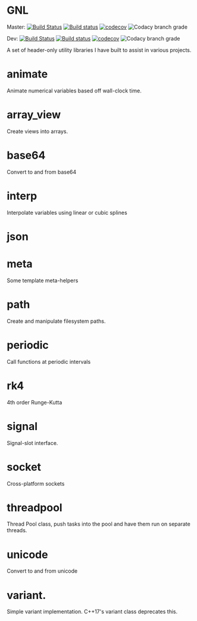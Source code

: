 # GNL

Master:
[![Build Status](https://travis-ci.org/GavinNL/gnl.svg?branch=master)](https://travis-ci.org/GavinNL/gnl)
[![Build status](https://ci.appveyor.com/api/projects/status/rqtobdpie4t8fe62/branch/master?svg=true)](https://ci.appveyor.com/project/GavinNL/gnl/branch/master)
[![codecov](https://codecov.io/gh/GavinNL/gnl/branch/master/graph/badge.svg)](https://codecov.io/gh/GavinNL/gnl)
![Codacy branch grade](https://img.shields.io/codacy/grade/4fe50de6102e4d678bacdd292c949310/master.svg)

Dev:
[![Build Status](https://travis-ci.org/GavinNL/gnl.svg?branch=dev)](https://travis-ci.org/GavinNL/gnl)
[![Build status](https://ci.appveyor.com/api/projects/status/rqtobdpie4t8fe62/branch/dev?svg=true)](https://ci.appveyor.com/project/GavinNL/gnl/branch/dev)
[![codecov](https://codecov.io/gh/GavinNL/gnl/branch/dev/graph/badge.svg)](https://codecov.io/gh/GavinNL/gnl)
![Codacy branch grade](https://img.shields.io/codacy/grade/4fe50de6102e4d678bacdd292c949310/dev.svg)

A set of header-only utility libraries I have built to assist in various projects.

# animate

Animate numerical variables based off wall-clock time.

# array_view

Create views into arrays.

# base64

Convert to and from base64

# interp

Interpolate variables using linear or cubic splines

# json

# meta

Some template meta-helpers

# path

Create and manipulate filesystem paths.

# periodic

Call functions at periodic intervals

# rk4

4th order Runge-Kutta

# signal

Signal-slot interface.

# socket

Cross-platform sockets

# threadpool

Thread Pool class, push tasks into the pool and have them run on separate threads.

# unicode

Convert to and from unicode

# variant.

Simple variant implementation. C++17's variant class deprecates this.
